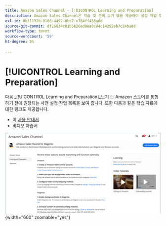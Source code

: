 ```yaml
---
title: Amazon Sales Channel - [!UICONTROL Learning and Preparation]
description: Amazon Sales Channel은 학습 및 준비 보기 탭을 제공하여 설정 작업 및 정보 리소스 목록에 쉽게 액세스할 수 있습니다.
exl-id: 0b31132b-9106-4492-8be7-e784ff436a6d
source-git-commit: df26834c81b5e26ad0ea8c94c14292eb7c24bae8
workflow-type: tm+mt
source-wordcount: '59'
ht-degree: 5%

---
```


# [!UICONTROL Learning and Preparation]

다음 _[!UICONTROL Learning and Preparation]_보기 는 Amazon 스토어를 통합하기 전에 권장되는 사전 설정 작업 목록을 보여 줍니다. 또한 다음과 같은 학습 자료에 대한 링크도 제공합니다.

- 이 [사용 안내서](./overview.md)
- 비디오 자습서

![학습 및 준비 보기](assets/learning-preparation.png){width="600" zoomable="yes"}
